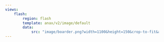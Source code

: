 ```yaml
---
views:
    flash:
        region: flash
        template: anax/v2/image/default
        data:
            src: "image/boarder.png?width=1100&height=150&crop-to-fit&area=0,0,30,0"
---
```

